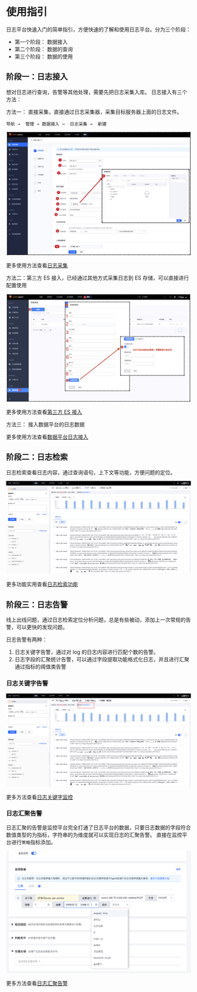 # 使用指引

日志平台快速入门的简单指引，方便快速的了解和使用日志平台。分为三个阶段：

* 第一个阶段： 数据接入
* 第二个阶段： 数据的查询
* 第三个阶段： 数据的使用

## 阶段一：日志接入

想对日志进行查询，告警等其他处理，需要先把日志采集入库。 日志接入有三个方法：

方法一： 直接采集，直接通过日志采集器，采集目标服务器上面的日志文件。 

 `导航 →  管理 → 数据接入 →  日志采集 →  新建` 

![-w2020](./media/16049158688127.jpg)

更多使用方法查看[日志采集](../functions/manager/collect_log.md)

方法二：第三方 ES 接入，已经通过其他方式采集日志到 ES 存储，可以直接进行配置使用

![-w2020](./media/16049160893702.jpg)

更多使用方法查看[第三方 ES 接入](../functions/manager/third_es.md)

方法三： 接入数据平台的日志数据


更多使用方法查看[数据平台日志接入](../functions/manager/bkdata.md)


## 阶段二：日志检索

日志检索查看日志内容，通过查询语句，上下文等功能，方便问题的定位。

![-w2020](media/16049823259300.jpg)

更多功能实用查看[日志检索功能](../functions/search_log.md)

## 阶段三：日志告警

线上出线问题，通过日志检索定位分析问题，总是有些被动，添加上一次常规的告警，可以更快的发现问题。

日志告警有两种：

1. 日志关键字告警，通过对 log 的日志内容进行匹配个数的告警。
2. 日志字段的汇聚统计告警，可以通过字段提取功能格式化日志，并且进行汇聚通过指标的阈值类告警

### 日志关键字告警

![-w2020](media/16049823473941.jpg)

更多方法查看[日志关键字监控](../guide/keyword_monitor.md)

### 日志汇聚告警

日志汇聚的告警是监控平台完全打通了日志平台的数据，只要日志数据的字段符合数值类型的为指标，字符串的为维度就可以实现日志的汇聚告警。 直接在监控平台进行`策略`指标添加。

![-w2020](media/16049175632146.jpg)

更多方法查看[日志汇聚告警](../../../监控平台/产品白皮书/guide/log_monitor.md)

